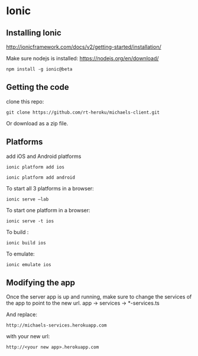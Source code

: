 Ionic
===========


Installing Ionic
----------------

http://ionicframework.com/docs/v2/getting-started/installation/

Make sure nodejs is installed: https://nodejs.org/en/download/
```
npm install -g ionic@beta
```


Getting the code
----------------

clone this repo:
```
git clone https://github.com/rt-heroku/michaels-client.git
```

Or download as a zip file.

Platforms
---------

add iOS and Android platforms

```
ionic platform add ios

ionic platform add android
```

To start all 3 platforms in a browser:
```
ionic serve —lab
```


To start one platform in a browser:
```
ionic serve -t ios
```


To build :
```
ionic build ios
```


To emulate:
```
ionic emulate ios
```

Modifying the app
-----------------

Once the server app is up and running, make sure to change the services of the app to point to the new url.
app -> services -> *-services.ts


And replace:
```
http://michaels-services.herokuapp.com
```
with your new url:
```
http://<your new app>.herokuapp.com
```
